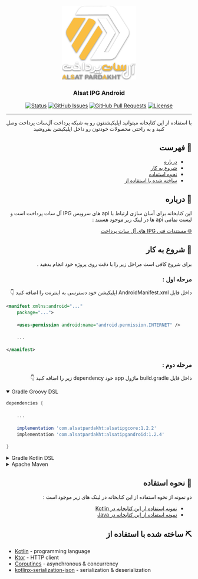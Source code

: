 <p align="center">
  <a href="" rel="noopener">
 <img width=200px height=200px src="./logo.png" alt="Project logo"></a>
</p>

<h3 align="center">Alsat IPG Android</h3>

<div align="center">

[![Status](https://img.shields.io/badge/status-active-success.svg)]()
[![GitHub Issues](https://img.shields.io/github/issues/AlsatPardakht/AlsatIPGAndroid.svg)](https://github.com/AlsatPardakht/AlsatIPGAndroid/issues)
[![GitHub Pull Requests](https://img.shields.io/github/issues-pr/AlsatPardakht/AlsatIPGAndroid.svg)](https://github.com/AlsatPardakht/AlsatIPGAndroid/pulls)
[![License](https://img.shields.io/badge/license-MIT-blue.svg)](/LICENSE)

</div>

---

<p align="center">با استفاده از این کتابخانه میتوانید اپلیکیشنتون رو به شبکه پرداخت آل‌سات پرداخت وصل کنید و به راحتی محصولات خودتون رو داخل اپلیکیشن بفروشید
    <br> 
</p>

<div dir="rtl">

## 📝 فهرست

- [درباره](#about)
- [شروع به کار](#getting_started)
- [نحوه استفاده](#usage)
- [ساخته شده با استفاده از](#built_using)

## 🧐 درباره <a name = "about"></a>
<p dir="rtl">
این کتابخانه برای آسان سازی ارتباط با api های سرویس IPG آل سات پرداخت است و لیست تمامی api ها در لینک زیر موجود هستند  :
</p>
<a href="https://www.alsatpardakht.com/TechnicalDocumentation/191">🌐 مستندات فنی IPG های آل سات پرداخت</a><br>

## 🏁 شروع به کار <a name = "getting_started"></a>

برای شروع کافی است مراحل زیر را با دقت  روی پروژه خود انجام بدهید .
<br>


### مرحله اول :

داخل فایل AndroidManifest.xml اپلیکیشن خود دسترسی به اینترنت را اضافه کنید 👇
</div>

```XML
<manifest xmlns:android="..."
    package="...">

    <uses-permission android:name="android.permission.INTERNET" />

    ...

</manifest>
```
<div dir="rtl">

### مرحله دوم :
داخل فایل build.gradle ماژول app خود dependency زیر را اضافه کنید 👇

</div>

<details open>
    <summary>Gradle Groovy DSL</summary>

```gradle
dependencies {

    ...

    implementation 'com.alsatpardakht:alsatipgcore:1.2.2'
    implementation 'com.alsatpardakht:alsatipgandroid:1.2.4'

}
```

</details>

<details>
    <summary>Gradle Kotlin DSL</summary>

```Kotlin
implementation("com.alsatpardakht:alsatipgcore:1.2.2")
implementation("com.alsatpardakht:alsatipgandroid:1.2.4")
```

</details>

<details>
    <summary>Apache Maven</summary>

```XML
<dependency>
  <groupId>com.alsatpardakht</groupId>
  <artifactId>alsatipgcore</artifactId>
  <version>1.2.2</version>
</dependency>

<dependency>
  <groupId>com.alsatpardakht</groupId>
  <artifactId>alsatipgandroid</artifactId>
  <version>1.2.4</version>
</dependency>
```

</details>

<div dir="rtl">

## 🎈 نحوه استفاده <a name="usage"></a>

دو نمونه از نحوه استفاده از این کتابخانه در لینک های زیر موجود است :

- <a href="https://www.github.com/AlsatPardakht/AlsatIPGAndroidKotlinExample">نمونه استفاده از این کتابخانه در Kotlin</a><br>
- <a href="https://www.github.com/AlsatPardakht/AlsatIPGAndroidJavaExample">نمونه استفاده از این کتابخانه در Java</a>

## ⛏️ ساخته شده با استفاده از  <a name = "built_using"></a>

</div>

- [Kotlin](https://kotlinlang.org/) - programming language
- [Ktor](https://ktor.io/) - HTTP client
- [Coroutines](https://kotlinlang.org/docs/coroutines-overview.html) - asynchronous & concurrency
- [kotlinx-serialization-json](https://github.com/Kotlin/kotlinx.serialization) - serialization & deserialization
